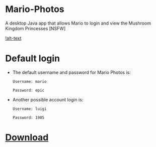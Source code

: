 # Mario-Photos
A desktop Java app that allows Mario to login and view the Mushroom Kingdom Princesses [NSFW]

[!alt-text](https://github.com/Noah670/Mario-Photos/blob/main/screens/marioLoginHome.png)

# Default login

- The default username and password for Mario Photos is:

  ```Username: mario```
  
  ```Password: epic ```
  
- Another possible account login is:

  ```Username: luigi```
  
  ```Password: 1985```
  
  

# [Download](https://github.com/Noah670/Mario-Photos/releases/download/1.1/MarioPhotos.jar)
